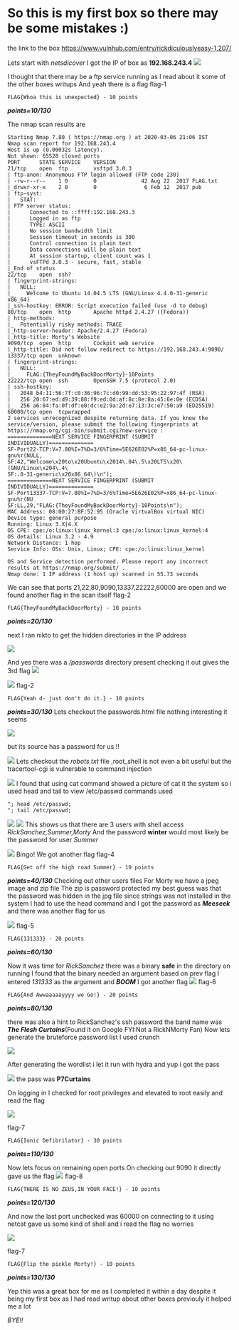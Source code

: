 # So this is my first box so there may be some mistakes :)
the link to the box 
<https://www.vulnhub.com/entry/rickdiculouslyeasy-1,207/>

Lets start with *netsdicover*
I got the IP of box as **192.168.243.4**
![](img/vuln_rid-easy/1.png) 

I thought that there may be a ftp service running as I read about it some of the other boxes writups
And yeah there is a flag 
flag-1
```
FLAG{Whoa this is unexpected} - 10 points
```
***points=10/130***

The nmap scan results are
```text
Starting Nmap 7.80 ( https://nmap.org ) at 2020-03-06 21:06 IST
Nmap scan report for 192.168.243.4
Host is up (0.00032s latency).
Not shown: 65528 closed ports
PORT      STATE SERVICE    VERSION
21/tcp    open  ftp        vsftpd 3.0.3
| ftp-anon: Anonymous FTP login allowed (FTP code 230)
| -rw-r--r--    1 0        0              42 Aug 22  2017 FLAG.txt
|_drwxr-xr-x    2 0        0               6 Feb 12  2017 pub
| ftp-syst: 
|   STAT: 
| FTP server status:
|      Connected to ::ffff:192.168.243.3
|      Logged in as ftp
|      TYPE: ASCII
|      No session bandwidth limit
|      Session timeout in seconds is 300
|      Control connection is plain text
|      Data connections will be plain text
|      At session startup, client count was 1
|      vsFTPd 3.0.3 - secure, fast, stable
|_End of status
22/tcp    open  ssh?
| fingerprint-strings: 
|   NULL: 
|_    Welcome to Ubuntu 14.04.5 LTS (GNU/Linux 4.4.0-31-generic x86_64)
|_ssh-hostkey: ERROR: Script execution failed (use -d to debug)
80/tcp    open  http       Apache httpd 2.4.27 ((Fedora))
| http-methods: 
|_  Potentially risky methods: TRACE
|_http-server-header: Apache/2.4.27 (Fedora)
|_http-title: Morty's Website
9090/tcp  open  http       Cockpit web service
|_http-title: Did not follow redirect to https://192.168.243.4:9090/
13337/tcp open  unknown
| fingerprint-strings: 
|   NULL: 
|_    FLAG:{TheyFoundMyBackDoorMorty}-10Points
22222/tcp open  ssh        OpenSSH 7.5 (protocol 2.0)
| ssh-hostkey: 
|   2048 b4:11:56:7f:c0:36:96:7c:d0:99:dd:53:95:22:97:4f (RSA)
|   256 20:67:ed:d9:39:88:f9:ed:0d:af:8c:8e:8a:45:6e:0e (ECDSA)
|_  256 a6:84:fa:0f:df:e0:dc:e2:9a:2d:e7:13:3c:e7:50:a9 (ED25519)
60000/tcp open  tcpwrapped
2 services unrecognized despite returning data. If you know the service/version, please submit the following fingerprints at https://nmap.org/cgi-bin/submit.cgi?new-service :
==============NEXT SERVICE FINGERPRINT (SUBMIT INDIVIDUALLY)==============
SF-Port22-TCP:V=7.80%I=7%D=3/6%Time=5E626E02%P=x86_64-pc-linux-gnu%r(NULL,
SF:42,"Welcome\x20to\x20Ubuntu\x2014\.04\.5\x20LTS\x20\(GNU/Linux\x204\.4\
SF:.0-31-generic\x20x86_64\)\n");
==============NEXT SERVICE FINGERPRINT (SUBMIT INDIVIDUALLY)==============
SF-Port13337-TCP:V=7.80%I=7%D=3/6%Time=5E626E02%P=x86_64-pc-linux-gnu%r(NU
SF:LL,29,"FLAG:{TheyFoundMyBackDoorMorty}-10Points\n");
MAC Address: 08:00:27:BF:52:95 (Oracle VirtualBox virtual NIC)
Device type: general purpose
Running: Linux 3.X|4.X
OS CPE: cpe:/o:linux:linux_kernel:3 cpe:/o:linux:linux_kernel:4
OS details: Linux 3.2 - 4.9
Network Distance: 1 hop
Service Info: OSs: Unix, Linux; CPE: cpe:/o:linux:linux_kernel

OS and Service detection performed. Please report any incorrect results at https://nmap.org/submit/ .
Nmap done: 1 IP address (1 host up) scanned in 55.73 seconds
```
We can see that ports 21,22,80,9090,13337,22222,60000 are open and we found another flag in the scan itself
flag-2
```
FLAG{TheyFoundMyBackDoorMorty} - 10 points
```
***points=20/130***

next I ran nikto to get the hidden directories in the IP address

![](img/vuln_rid-easy/2.png) 

And yes there was a */passwords* directory present 
checking it out gives the 3rd flag
![](img/vuln_rid-easy/3.png) 

![](img/vuln_rid-easy/4.png) 
flag-2
```
FLAG{Yeah d- just don't do it.} - 10 points
```
***points=30/130***
Lets checkout the passwords.html file 
nothing interesting it seems

![](img/vuln_rid-easy/5.png) 

but its source has a password for us !!

![](img/vuln_rid-easy/6.png) 
Lets checkout the *robots.txt* file ,root_shell is not even a bit useful but the tracertool-cgi is vulnerable to command injection 

![](img/vuln_rid-easy/7.png) 
I found that using cat command showed a picture of cat it the system so i used head and tail to view /etc/passwd
commands used
```
"; head /etc/passwd;
"; tail /etc/passwd;
```
![](img/vuln_rid-easy/9.png) 
![](img/vuln_rid-easy/10.png) 
This shows us that there are 3 users with shell access
*RickSanchez,Summer,Morty*
And the password **winter** would most likely be the password for user *Summer*


![](img/vuln_rid-easy/11.png) 
Bingo!
We got another flag
flag-4
```
FLAG{Get off the high road Summer} - 10 points
```
***points=40/130***
Checking out other users files 
For Morty we have a jpeg image and zip file 
The zip is password protected my best guess was that the password was hidden in the jpg file since strings was not installed in the system I had to use the head command and I got the password as ***Meeseek***
and there was another flag for us

![](img/vuln_rid-easy/12.png) 
flag-5
```
FLAG{131333} - 20 points
```
***points=60/130***

Now it was time for *RickSanchez*
there was a binary **safe** in the directory on running I found that the binary needed an argument
based on prev flag I entered *131333* as the argument and ***BOOM*** I got another flag
![](img/vuln_rid-easy/13.png) 
flag-6
```
FLAG{And Awwaaaaayyyy we Go!} - 20 points
```
***points=80/130***

there was also a hint to RickSanchez's ssh password 
the band name was ***The Flesh Curtains***(Found it on Google FYI:Not a RickNMorty Fan)
Now lets generate the bruteforce password list I used crunch 

![](img/vuln_rid-easy/14.png) 

After generating the wordlist i let it run with hydra and yup i got the pass

![](img/vuln_rid-easy/15.png) 
the pass was **P7Curtains**

On logging in I checked for root privileges 
and elevated to root easily and read the flag

![](img/vuln_rid-easy/16.png) 

flag-7
```
FLAG{Ionic Defibrilator} - 30 points
```
***points=110/130***

Now lets focus on remaining open ports 
On checking out 9090 
it directly gave us the flag
![](img/vuln_rid-easy/8.png) 
flag-8
```
FLAG{THERE IS NO ZEUS,IN YOUR FACE!} - 10 points
```
***points=120/130***

And now the last port unchecked was 60000 on connecting to it using netcat gave us some kind of shell and i read the flag no worries

![](img/vuln_rid-easy/17.png) 

flag-7
```
FLAG{Flip the pickle Morty!} - 10 points
```
***points=130/130***

Yep this was a great box for me as I completed it within a day despite it being my first box as I had read writup about other boxes previouly it helped me a lot 

*BYE!!*
